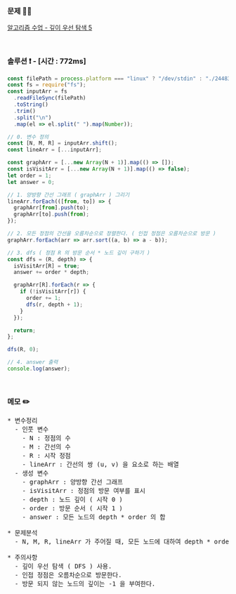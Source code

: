 ### 문제 🤨❔

[알고리즘 수업 - 깊이 우선 탐색 5](https://www.acmicpc.net/problem/24483)

<br>

### 솔루션 ❗️ - [시간 : 772ms]

```js
const filePath = process.platform === "linux" ? "/dev/stdin" : "./24483.txt";
const fs = require("fs");
const inputArr = fs
  .readFileSync(filePath)
  .toString()
  .trim()
  .split("\n")
  .map(el => el.split(" ").map(Number));

// 0. 변수 정의
const [N, M, R] = inputArr.shift();
const lineArr = [...inputArr];

const graphArr = [...new Array(N + 1)].map(() => []);
const isVisitArr = [...new Array(N + 1)].map(() => false);
let order = 1;
let answer = 0;

// 1. 양방향 간선 그래프 ( graphArr ) 그리기
lineArr.forEach(([from, to]) => {
  graphArr[from].push(to);
  graphArr[to].push(from);
});

// 2. 모든 정점의 간선을 오름차순으로 정렬한다. ( 인접 정점은 오름차순으로 방문 )
graphArr.forEach(arr => arr.sort((a, b) => a - b));

// 3. dfs ( 정점 R 의 방문 순서 * 노드 깊이 구하기 )
const dfs = (R, depth) => {
  isVisitArr[R] = true;
  answer += order * depth;

  graphArr[R].forEach(r => {
    if (!isVisitArr[r]) {
      order += 1;
      dfs(r, depth + 1);
    }
  });

  return;
};

dfs(R, 0);

// 4. answer 출력
console.log(answer);
```

<br>

### 메모 ✏️

<pre>
* 변수정리
  - 인풋 변수
    - N : 정점의 수
    - M : 간선의 수
    - R : 시작 정점
    - lineArr : 간선의 쌍 (u, v) 을 요소로 하는 배열
  - 생성 변수
    - graphArr : 양방향 간선 그래프
    - isVisitArr : 정점의 방문 여부를 표시
    - depth : 노드 깊이 ( 시작 0 )
    - order : 방문 순서 ( 시작 1 )
    - answer : 모든 노드의 depth * order 의 합

* 문제분석
  - N, M, R, lineArr 가 주어질 때, 모든 노드에 대하여 depth * order 의 합을 출력하라.

* 주의사항
  - 깊이 우선 탐색 ( DFS ) 사용.
  - 인접 정점은 오름차순으로 방문한다.
  - 방문 되지 않는 노드의 깊이는 -1 을 부여한다.
</pre>
